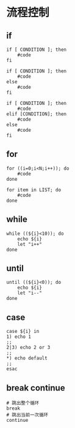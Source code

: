 # 流程控制

## if

``` shell
if [ CONDITION ]; then
    #code
fi

if [ CONDITION ]; then
    #code
else
    #code
fi

if [ CONDITION ]; then
    #code
elif [CONDITION]; then
    #code
else
    #code
fi
```

## for

``` shell
for ((i=0;i<N;i++)); do
    #code
done

for item in LIST; do
    #code
done
```

## while

``` shell
while ((${i}<10)); do
    echo ${i}
    let "i++"
done
```

## until

``` shell
until ((${i}<0)); do
    echo ${i}
    let "i--"
done
```

## case

``` shell
case ${i} in
1) echo 1
;;
2|3) echo 2 or 3
;;
*) echo default
;;
esac
```

## break continue

``` shell
# 跳出整个循环
break
# 跳出当前一次循环
continue
```
